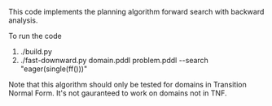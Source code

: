 This code implements the planning algorithm forward search with backward analysis.

To run the code
1) ./build.py
2) ./fast-downward.py domain.pddl problem.pddl --search "eager(single(ff()))" 

Note that this algorithm should only be tested for domains in Transition Normal Form. It's not gauranteed to work on domains not in TNF.

